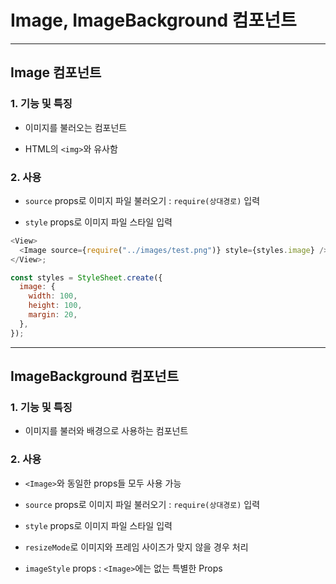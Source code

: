 # Image, ImageBackground 컴포넌트

---

## Image 컴포넌트

### 1. 기능 및 특징

- 이미지를 불러오는 컴포넌트

- HTML의 `<img>`와 유사함

### 2. 사용

- `source` props로 이미지 파일 불러오기 : `require(상대경로)` 입력

- `style` props로 이미지 파일 스타일 입력

```js
<View>
  <Image source={require("../images/test.png")} style={styles.image} />
</View>;

const styles = StyleSheet.create({
  image: {
    width: 100,
    height: 100,
    margin: 20,
  },
});
```

---

## ImageBackground 컴포넌트

### 1. 기능 및 특징

- 이미지를 불러와 배경으로 사용하는 컴포넌트

### 2. 사용

- `<Image>`와 동일한 props들 모두 사용 가능

- `source` props로 이미지 파일 불러오기 : `require(상대경로)` 입력

- `style` props로 이미지 파일 스타일 입력

- `resizeMode`로 이미지와 프레임 사이즈가 맞지 않을 경우 처리

- `imageStyle` props : `<Image>`에는 없는 특별한 Props
